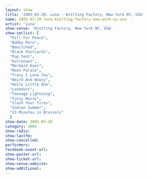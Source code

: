 ```yaml
---
layout: show
title: '2003-03-20: Luna - Knitting Factory, New York NY, USA'
name: 2003-03-20-luna-knitting-factory-new-york-ny-usa
artist: 'Luna'
show-venue: 'Knitting Factory, New York NY, USA'
show-setlist: [
  "Kill For Peace",
  "Bobby Peru",
  "Bewitched",
  "Black Postcards",
  "Pup Tent",
  "Astronaut",
  "Mermaid Eyes",
  "Moon Palace",
  "Tracy I Love You",
  "Weird And Woozy",
  "Hello Little One",
  "Lovedust",
  "Teenage Lightning",
  "Fuzzy Wuzzy",
  "Slash Your Tires",
  "Indian Summer",
  "23 Minutes in Brussels"
  ]
show-date: 2003-03-20
category: 2003
show-radio: 
show-lastfm: 
show-cancelled: 
performers: 
facebook-event-url: 
show-poster-url: 
show-ticket-url: 
show-venue-website: 
show-additional: 
---
```


